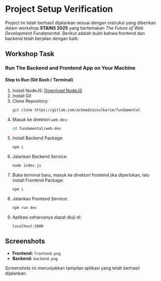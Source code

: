# Project Setup Verification

Project ini telah berhasil dijalankan sesuai dengan instruksi yang diberikan dalam workshop **STAINS 2025** yang bertemakan *The Future of Web Development Fundamental*. Berikut adalah bukti bahwa frontend dan backend telah berjalan dengan baik:

## Workshop Task

### Run The Backend and Frontend App on Your Machine

#### Step to Run (Git Bash / Terminal)

1. Install NodeJS: [Download NodeJS](https://nodejs.org/en/download/current)
2. Install Git
3. Clone Repository:
   ```bash
   git clone https://gitlab.com/achmadzainulkarim/fundamental
   ```
4. Masuk ke direktori `web-dev`:
   ```bash
   cd fundamental/web-dev
   ```
5. Install Backend Package:
   ```bash
   npm i
   ```
6. Jalankan Backend Service:
   ```bash
   node index.js
   ```
7. Buka terminal baru, masuk ke direktori frontend jika diperlukan, lalu install Frontend Package:
   ```bash
   npm i
   ```
8. Jalankan Frontend Service:
   ```bash
   npm run dev
   ```
9. Aplikasi seharusnya dapat diuji di:
   ```
   localhost:3000
   ```

## Screenshots

- **Frontend:** `frontend.png`
- **Backend:** `backend.png`

Screenshots ini menunjukkan tampilan aplikasi yang telah berhasil dijalankan.

